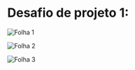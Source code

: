 # Desafio de projeto 1:
![Folha 1](https://ibb.co/BzP7Txk)

![Folha 2](https://ibb.co/b16bNR3)

![Folha 3](https://ibb.co/s9gWLRD)
